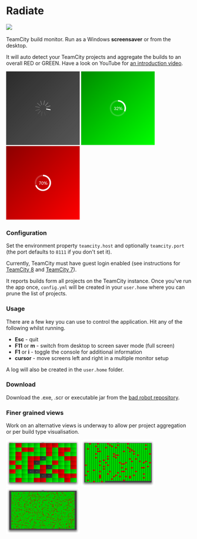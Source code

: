 # Radiate
[![](https://travis-ci.org/tobyweston/radiate.png?branch=master)](https://travis-ci.org/tobyweston/radiate)

TeamCity build monitor. Run as a Windows **screensaver** or from the desktop.

It will auto detect your TeamCity projects and aggregate the builds to an overall RED or GREEN. Have a look on YouTube for [an introduction video](http://www.youtube.com/watch?v=ZMQn-J435Lk).

![](grey-busy.png) ![](green-radial.png) ![](red-radial.png)

### Configuration

Set the environment property `teamcity.host` and optionally `teamcity.port` (the port defaults to `8111` if you don't set it).

Currently, TeamCity must have guest login enabled (see instructions for [TeamCity 8](http://confluence.jetbrains.com/display/TCD8/Enabling+Guest+Login) and [TeamCity 7](http://confluence.jetbrains.com/display/TCD7/Enabling+Guest+Login)).

It reports builds form all projects on the TeamCity instance. Once you've run the app once, `config.yml` will be created in your `user.home` where you can prune the list of projects.

### Usage

There are a few key you can use to control the application. Hit any of the following whilst running.

* **Esc** - quit
* **F11** or **m** - switch from desktop to screen saver mode (full screen)
* **F1** or **i** - toggle the console for additional information
* **cursor** - move screens left and right in a multiple monitor setup

A log will also be created in the `user.home` folder.

### Download

Download the .exe, .scr or executable jar from the [bad robot repository](http://robotooling.com/maven/bad/robot/radiate/).

### Finer grained views

Work on an alternative views is underway to allow per project aggregation or per build type visualisation.

![](chessboard.png) ![](chessboard2.png) ![](chessboard3.png)